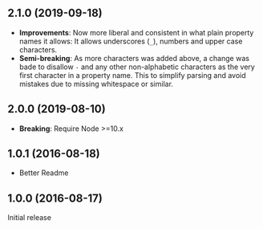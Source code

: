 ## 2.1.0 (2019-09-18)

* **Improvements**: Now more liberal and consistent in what plain property names it allows: It allows underscores (`_`), numbers and upper case characters.
* **Semi-breaking**: As more characters was added above, a change was bade to disallow `-` and any other non-alphabetic characters as the very first character in a property name. This to simplify parsing and avoid mistakes due to missing whitespace or similar.

## 2.0.0 (2019-08-10)

* **Breaking**: Require Node >=10.x

## 1.0.1 (2016-08-18)

* Better Readme

## 1.0.0 (2016-08-17)

Initial release
